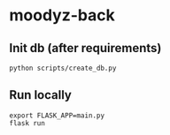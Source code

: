 # moodyz-back

## Init db (after requirements)
`python scripts/create_db.py`

## Run locally
```
export FLASK_APP=main.py
flask run
```
